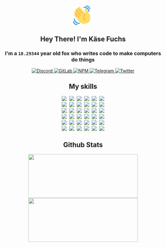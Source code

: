 <div><p align=center><img src=./resources/images/wave.gif width=64px height=64px></p><h2 align=center>Hey There! I'm Käse Fuchs</h2><h3 align=center>I'm a <code>18.29344</code> year old fox who writes code to make computers do things</h3><p align=center><a href=https://discord.com/users/507526681125322772><img alt=Discord src="https://img.shields.io/badge/Discord-5865F2?logo=discord&logoColor=white&style=flat-square#f2fb0d77b9a47b6f4b9725908d99b26d"> </a><a href=https://gitlab.com/kasefuchs><img alt=GitLab src="https://img.shields.io/badge/GitLab-330F63?logo=gitlab&logoColor=white&style=flat-square#f2fb0d77b9a47b6f4b9725908d99b26d"> </a><a href=https://npmjs.com/~kasefuchs><img alt=NPM src="https://img.shields.io/badge/NPM-CB3837?logo=npm&logoColor=white&style=flat-square#f2fb0d77b9a47b6f4b9725908d99b26d"> </a><a href=https://t.me/kasefuchs><img alt=Telegram src="https://img.shields.io/badge/Telegram-2CA5E0?logo=telegram&logoColor=white&style=flat-square#f2fb0d77b9a47b6f4b9725908d99b26d"> </a><a href=https://twitter.com/kasefuchs><img alt=Twitter src="https://img.shields.io/badge/Twitter-1DA1F2?logo=twitter&logoColor=white&style=flat-square#f2fb0d77b9a47b6f4b9725908d99b26d"></a></p><h2 align=center>My skills</h2><p align=center><a href=https://aws.amazon.com/ ><picture><source srcset="https://skillicons.dev/icons?i=aws&theme=dark#f2fb0d77b9a47b6f4b9725908d99b26d" media="(prefers-color-scheme: dark)"><source srcset="https://skillicons.dev/icons?i=aws&theme=light#f2fb0d77b9a47b6f4b9725908d99b26d" media="(prefers-color-scheme: light), (prefers-color-scheme: no-preference)"><img src="https://skillicons.dev/icons?i=aws&theme=light#f2fb0d77b9a47b6f4b9725908d99b26d"></picture></a>&nbsp;&nbsp;<a href=https://en.wikipedia.org/wiki/Bash_(Unix_shell)><picture><source srcset="https://skillicons.dev/icons?i=bash&theme=dark#f2fb0d77b9a47b6f4b9725908d99b26d" media="(prefers-color-scheme: dark)"><source srcset="https://skillicons.dev/icons?i=bash&theme=light#f2fb0d77b9a47b6f4b9725908d99b26d" media="(prefers-color-scheme: light), (prefers-color-scheme: no-preference)"><img src="https://skillicons.dev/icons?i=bash&theme=light#f2fb0d77b9a47b6f4b9725908d99b26d"></picture></a>&nbsp;&nbsp;<a href=https://discord.com/developers/docs><picture><source srcset="https://skillicons.dev/icons?i=bots&theme=dark#f2fb0d77b9a47b6f4b9725908d99b26d" media="(prefers-color-scheme: dark)"><source srcset="https://skillicons.dev/icons?i=bots&theme=light#f2fb0d77b9a47b6f4b9725908d99b26d" media="(prefers-color-scheme: light), (prefers-color-scheme: no-preference)"><img src="https://skillicons.dev/icons?i=bots&theme=light#f2fb0d77b9a47b6f4b9725908d99b26d"></picture></a>&nbsp;&nbsp;<a href=https://www.cloudflare.com/ ><picture><source srcset="https://skillicons.dev/icons?i=cloudflare&theme=dark#f2fb0d77b9a47b6f4b9725908d99b26d" media="(prefers-color-scheme: dark)"><source srcset="https://skillicons.dev/icons?i=cloudflare&theme=light#f2fb0d77b9a47b6f4b9725908d99b26d" media="(prefers-color-scheme: light), (prefers-color-scheme: no-preference)"><img src="https://skillicons.dev/icons?i=cloudflare&theme=light#f2fb0d77b9a47b6f4b9725908d99b26d"></picture></a>&nbsp;&nbsp;<a href=https://en.wikipedia.org/wiki/CSS><picture><source srcset="https://skillicons.dev/icons?i=css&theme=dark#f2fb0d77b9a47b6f4b9725908d99b26d" media="(prefers-color-scheme: dark)"><source srcset="https://skillicons.dev/icons?i=css&theme=light#f2fb0d77b9a47b6f4b9725908d99b26d" media="(prefers-color-scheme: light), (prefers-color-scheme: no-preference)"><img src="https://skillicons.dev/icons?i=css&theme=light#f2fb0d77b9a47b6f4b9725908d99b26d"></picture></a>&nbsp;&nbsp;<a href=https://www.docker.com/ ><picture><source srcset="https://skillicons.dev/icons?i=docker&theme=dark#f2fb0d77b9a47b6f4b9725908d99b26d" media="(prefers-color-scheme: dark)"><source srcset="https://skillicons.dev/icons?i=docker&theme=light#f2fb0d77b9a47b6f4b9725908d99b26d" media="(prefers-color-scheme: light), (prefers-color-scheme: no-preference)"><img src="https://skillicons.dev/icons?i=docker&theme=light#f2fb0d77b9a47b6f4b9725908d99b26d"></picture></a><br><a href=https://www.electronjs.org/ ><picture><source srcset="https://skillicons.dev/icons?i=electron&theme=dark#f2fb0d77b9a47b6f4b9725908d99b26d" media="(prefers-color-scheme: dark)"><source srcset="https://skillicons.dev/icons?i=electron&theme=light#f2fb0d77b9a47b6f4b9725908d99b26d" media="(prefers-color-scheme: light), (prefers-color-scheme: no-preference)"><img src="https://skillicons.dev/icons?i=electron&theme=light#f2fb0d77b9a47b6f4b9725908d99b26d"></picture></a>&nbsp;&nbsp;<a href=https://expressjs.com/ ><picture><source srcset="https://skillicons.dev/icons?i=express&theme=dark#f2fb0d77b9a47b6f4b9725908d99b26d" media="(prefers-color-scheme: dark)"><source srcset="https://skillicons.dev/icons?i=express&theme=light#f2fb0d77b9a47b6f4b9725908d99b26d" media="(prefers-color-scheme: light), (prefers-color-scheme: no-preference)"><img src="https://skillicons.dev/icons?i=express&theme=light#f2fb0d77b9a47b6f4b9725908d99b26d"></picture></a>&nbsp;&nbsp;<a href=https://www.figma.com/ ><picture><source srcset="https://skillicons.dev/icons?i=figma&theme=dark#f2fb0d77b9a47b6f4b9725908d99b26d" media="(prefers-color-scheme: dark)"><source srcset="https://skillicons.dev/icons?i=figma&theme=light#f2fb0d77b9a47b6f4b9725908d99b26d" media="(prefers-color-scheme: light), (prefers-color-scheme: no-preference)"><img src="https://skillicons.dev/icons?i=figma&theme=light#f2fb0d77b9a47b6f4b9725908d99b26d"></picture></a>&nbsp;&nbsp;<a href=https://firebase.google.com/ ><picture><source srcset="https://skillicons.dev/icons?i=firebase&theme=dark#f2fb0d77b9a47b6f4b9725908d99b26d" media="(prefers-color-scheme: dark)"><source srcset="https://skillicons.dev/icons?i=firebase&theme=light#f2fb0d77b9a47b6f4b9725908d99b26d" media="(prefers-color-scheme: light), (prefers-color-scheme: no-preference)"><img src="https://skillicons.dev/icons?i=firebase&theme=light#f2fb0d77b9a47b6f4b9725908d99b26d"></picture></a>&nbsp;&nbsp;<a href=https://flask.palletsprojects.com/ ><picture><source srcset="https://skillicons.dev/icons?i=flask&theme=dark#f2fb0d77b9a47b6f4b9725908d99b26d" media="(prefers-color-scheme: dark)"><source srcset="https://skillicons.dev/icons?i=flask&theme=light#f2fb0d77b9a47b6f4b9725908d99b26d" media="(prefers-color-scheme: light), (prefers-color-scheme: no-preference)"><img src="https://skillicons.dev/icons?i=flask&theme=light#f2fb0d77b9a47b6f4b9725908d99b26d"></picture></a>&nbsp;&nbsp;<a href=https://cloud.google.com/ ><picture><source srcset="https://skillicons.dev/icons?i=gcp&theme=dark#f2fb0d77b9a47b6f4b9725908d99b26d" media="(prefers-color-scheme: dark)"><source srcset="https://skillicons.dev/icons?i=gcp&theme=light#f2fb0d77b9a47b6f4b9725908d99b26d" media="(prefers-color-scheme: light), (prefers-color-scheme: no-preference)"><img src="https://skillicons.dev/icons?i=gcp&theme=light#f2fb0d77b9a47b6f4b9725908d99b26d"></picture></a><br><a href=https://git-scm.com/ ><picture><source srcset="https://skillicons.dev/icons?i=git&theme=dark#f2fb0d77b9a47b6f4b9725908d99b26d" media="(prefers-color-scheme: dark)"><source srcset="https://skillicons.dev/icons?i=git&theme=light#f2fb0d77b9a47b6f4b9725908d99b26d" media="(prefers-color-scheme: light), (prefers-color-scheme: no-preference)"><img src="https://skillicons.dev/icons?i=git&theme=light#f2fb0d77b9a47b6f4b9725908d99b26d"></picture></a>&nbsp;&nbsp;<a href=https://github.com/ ><picture><source srcset="https://skillicons.dev/icons?i=github&theme=dark#f2fb0d77b9a47b6f4b9725908d99b26d" media="(prefers-color-scheme: dark)"><source srcset="https://skillicons.dev/icons?i=github&theme=light#f2fb0d77b9a47b6f4b9725908d99b26d" media="(prefers-color-scheme: light), (prefers-color-scheme: no-preference)"><img src="https://skillicons.dev/icons?i=github&theme=light#f2fb0d77b9a47b6f4b9725908d99b26d"></picture></a>&nbsp;&nbsp;<a href=https://gitlab.com/ ><picture><source srcset="https://skillicons.dev/icons?i=gitlab&theme=dark#f2fb0d77b9a47b6f4b9725908d99b26d" media="(prefers-color-scheme: dark)"><source srcset="https://skillicons.dev/icons?i=gitlab&theme=light#f2fb0d77b9a47b6f4b9725908d99b26d" media="(prefers-color-scheme: light), (prefers-color-scheme: no-preference)"><img src="https://skillicons.dev/icons?i=gitlab&theme=light#f2fb0d77b9a47b6f4b9725908d99b26d"></picture></a>&nbsp;&nbsp;<a href=https://www.heroku.com/ ><picture><source srcset="https://skillicons.dev/icons?i=heroku&theme=dark#f2fb0d77b9a47b6f4b9725908d99b26d" media="(prefers-color-scheme: dark)"><source srcset="https://skillicons.dev/icons?i=heroku&theme=light#f2fb0d77b9a47b6f4b9725908d99b26d" media="(prefers-color-scheme: light), (prefers-color-scheme: no-preference)"><img src="https://skillicons.dev/icons?i=heroku&theme=light#f2fb0d77b9a47b6f4b9725908d99b26d"></picture></a>&nbsp;&nbsp;<a href=https://en.wikipedia.org/wiki/HTML><picture><source srcset="https://skillicons.dev/icons?i=html&theme=dark#f2fb0d77b9a47b6f4b9725908d99b26d" media="(prefers-color-scheme: dark)"><source srcset="https://skillicons.dev/icons?i=html&theme=light#f2fb0d77b9a47b6f4b9725908d99b26d" media="(prefers-color-scheme: light), (prefers-color-scheme: no-preference)"><img src="https://skillicons.dev/icons?i=html&theme=light#f2fb0d77b9a47b6f4b9725908d99b26d"></picture></a>&nbsp;&nbsp;<a href=https://en.wikipedia.org/wiki/JavaScript><picture><source srcset="https://skillicons.dev/icons?i=js&theme=dark#f2fb0d77b9a47b6f4b9725908d99b26d" media="(prefers-color-scheme: dark)"><source srcset="https://skillicons.dev/icons?i=js&theme=light#f2fb0d77b9a47b6f4b9725908d99b26d" media="(prefers-color-scheme: light), (prefers-color-scheme: no-preference)"><img src="https://skillicons.dev/icons?i=js&theme=light#f2fb0d77b9a47b6f4b9725908d99b26d"></picture></a><br><a href=https://en.wikipedia.org/wiki/Linux><picture><source srcset="https://skillicons.dev/icons?i=linux&theme=dark#f2fb0d77b9a47b6f4b9725908d99b26d" media="(prefers-color-scheme: dark)"><source srcset="https://skillicons.dev/icons?i=linux&theme=light#f2fb0d77b9a47b6f4b9725908d99b26d" media="(prefers-color-scheme: light), (prefers-color-scheme: no-preference)"><img src="https://skillicons.dev/icons?i=linux&theme=light#f2fb0d77b9a47b6f4b9725908d99b26d"></picture></a>&nbsp;&nbsp;<a href=https://mui.com/ ><picture><source srcset="https://skillicons.dev/icons?i=materialui&theme=dark#f2fb0d77b9a47b6f4b9725908d99b26d" media="(prefers-color-scheme: dark)"><source srcset="https://skillicons.dev/icons?i=materialui&theme=light#f2fb0d77b9a47b6f4b9725908d99b26d" media="(prefers-color-scheme: light), (prefers-color-scheme: no-preference)"><img src="https://skillicons.dev/icons?i=materialui&theme=light#f2fb0d77b9a47b6f4b9725908d99b26d"></picture></a>&nbsp;&nbsp;<a href=https://en.wikipedia.org/wiki/Markdown><picture><source srcset="https://skillicons.dev/icons?i=md&theme=dark#f2fb0d77b9a47b6f4b9725908d99b26d" media="(prefers-color-scheme: dark)"><source srcset="https://skillicons.dev/icons?i=md&theme=light#f2fb0d77b9a47b6f4b9725908d99b26d" media="(prefers-color-scheme: light), (prefers-color-scheme: no-preference)"><img src="https://skillicons.dev/icons?i=md&theme=light#f2fb0d77b9a47b6f4b9725908d99b26d"></picture></a>&nbsp;&nbsp;<a href=https://www.mongodb.com/ ><picture><source srcset="https://skillicons.dev/icons?i=mongodb&theme=dark#f2fb0d77b9a47b6f4b9725908d99b26d" media="(prefers-color-scheme: dark)"><source srcset="https://skillicons.dev/icons?i=mongodb&theme=light#f2fb0d77b9a47b6f4b9725908d99b26d" media="(prefers-color-scheme: light), (prefers-color-scheme: no-preference)"><img src="https://skillicons.dev/icons?i=mongodb&theme=light#f2fb0d77b9a47b6f4b9725908d99b26d"></picture></a>&nbsp;&nbsp;<a href=https://www.mysql.com/ ><picture><source srcset="https://skillicons.dev/icons?i=mysql&theme=dark#f2fb0d77b9a47b6f4b9725908d99b26d" media="(prefers-color-scheme: dark)"><source srcset="https://skillicons.dev/icons?i=mysql&theme=light#f2fb0d77b9a47b6f4b9725908d99b26d" media="(prefers-color-scheme: light), (prefers-color-scheme: no-preference)"><img src="https://skillicons.dev/icons?i=mysql&theme=light#f2fb0d77b9a47b6f4b9725908d99b26d"></picture></a>&nbsp;&nbsp;<a href=https://nextjs.org/ ><picture><source srcset="https://skillicons.dev/icons?i=nextjs&theme=dark#f2fb0d77b9a47b6f4b9725908d99b26d" media="(prefers-color-scheme: dark)"><source srcset="https://skillicons.dev/icons?i=nextjs&theme=light#f2fb0d77b9a47b6f4b9725908d99b26d" media="(prefers-color-scheme: light), (prefers-color-scheme: no-preference)"><img src="https://skillicons.dev/icons?i=nextjs&theme=light#f2fb0d77b9a47b6f4b9725908d99b26d"></picture></a><br><a href=https://nodejs.org/en/ ><picture><source srcset="https://skillicons.dev/icons?i=nodejs&theme=dark#f2fb0d77b9a47b6f4b9725908d99b26d" media="(prefers-color-scheme: dark)"><source srcset="https://skillicons.dev/icons?i=nodejs&theme=light#f2fb0d77b9a47b6f4b9725908d99b26d" media="(prefers-color-scheme: light), (prefers-color-scheme: no-preference)"><img src="https://skillicons.dev/icons?i=nodejs&theme=light#f2fb0d77b9a47b6f4b9725908d99b26d"></picture></a>&nbsp;&nbsp;<a href=https://www.postgresql.org/ ><picture><source srcset="https://skillicons.dev/icons?i=postgres&theme=dark#f2fb0d77b9a47b6f4b9725908d99b26d" media="(prefers-color-scheme: dark)"><source srcset="https://skillicons.dev/icons?i=postgres&theme=light#f2fb0d77b9a47b6f4b9725908d99b26d" media="(prefers-color-scheme: light), (prefers-color-scheme: no-preference)"><img src="https://skillicons.dev/icons?i=postgres&theme=light#f2fb0d77b9a47b6f4b9725908d99b26d"></picture></a>&nbsp;&nbsp;<a href=https://learn.microsoft.com/en-us/powershell/ ><picture><source srcset="https://skillicons.dev/icons?i=powershell&theme=dark#f2fb0d77b9a47b6f4b9725908d99b26d" media="(prefers-color-scheme: dark)"><source srcset="https://skillicons.dev/icons?i=powershell&theme=light#f2fb0d77b9a47b6f4b9725908d99b26d" media="(prefers-color-scheme: light), (prefers-color-scheme: no-preference)"><img src="https://skillicons.dev/icons?i=powershell&theme=light#f2fb0d77b9a47b6f4b9725908d99b26d"></picture></a>&nbsp;&nbsp;<a href=https://www.python.org/ ><picture><source srcset="https://skillicons.dev/icons?i=py&theme=dark#f2fb0d77b9a47b6f4b9725908d99b26d" media="(prefers-color-scheme: dark)"><source srcset="https://skillicons.dev/icons?i=py&theme=light#f2fb0d77b9a47b6f4b9725908d99b26d" media="(prefers-color-scheme: light), (prefers-color-scheme: no-preference)"><img src="https://skillicons.dev/icons?i=py&theme=light#f2fb0d77b9a47b6f4b9725908d99b26d"></picture></a>&nbsp;&nbsp;<a href=https://www.raspberrypi.org/ ><picture><source srcset="https://skillicons.dev/icons?i=raspberrypi&theme=dark#f2fb0d77b9a47b6f4b9725908d99b26d" media="(prefers-color-scheme: dark)"><source srcset="https://skillicons.dev/icons?i=raspberrypi&theme=light#f2fb0d77b9a47b6f4b9725908d99b26d" media="(prefers-color-scheme: light), (prefers-color-scheme: no-preference)"><img src="https://skillicons.dev/icons?i=raspberrypi&theme=light#f2fb0d77b9a47b6f4b9725908d99b26d"></picture></a>&nbsp;&nbsp;<a href=https://reactjs.org/ ><picture><source srcset="https://skillicons.dev/icons?i=react&theme=dark#f2fb0d77b9a47b6f4b9725908d99b26d" media="(prefers-color-scheme: dark)"><source srcset="https://skillicons.dev/icons?i=react&theme=light#f2fb0d77b9a47b6f4b9725908d99b26d" media="(prefers-color-scheme: light), (prefers-color-scheme: no-preference)"><img src="https://skillicons.dev/icons?i=react&theme=light#f2fb0d77b9a47b6f4b9725908d99b26d"></picture></a><br><a href=https://redux.js.org/ ><picture><source srcset="https://skillicons.dev/icons?i=redux&theme=dark#f2fb0d77b9a47b6f4b9725908d99b26d" media="(prefers-color-scheme: dark)"><source srcset="https://skillicons.dev/icons?i=redux&theme=light#f2fb0d77b9a47b6f4b9725908d99b26d" media="(prefers-color-scheme: light), (prefers-color-scheme: no-preference)"><img src="https://skillicons.dev/icons?i=redux&theme=light#f2fb0d77b9a47b6f4b9725908d99b26d"></picture></a>&nbsp;&nbsp;<a href=https://en.wikipedia.org/wiki/Regular_expression><picture><source srcset="https://skillicons.dev/icons?i=regex&theme=dark#f2fb0d77b9a47b6f4b9725908d99b26d" media="(prefers-color-scheme: dark)"><source srcset="https://skillicons.dev/icons?i=regex&theme=light#f2fb0d77b9a47b6f4b9725908d99b26d" media="(prefers-color-scheme: light), (prefers-color-scheme: no-preference)"><img src="https://skillicons.dev/icons?i=regex&theme=light#f2fb0d77b9a47b6f4b9725908d99b26d"></picture></a>&nbsp;&nbsp;<a href=https://en.wikipedia.org/wiki/Sass_(stylesheet_language)><picture><source srcset="https://skillicons.dev/icons?i=sass&theme=dark#f2fb0d77b9a47b6f4b9725908d99b26d" media="(prefers-color-scheme: dark)"><source srcset="https://skillicons.dev/icons?i=sass&theme=light#f2fb0d77b9a47b6f4b9725908d99b26d" media="(prefers-color-scheme: light), (prefers-color-scheme: no-preference)"><img src="https://skillicons.dev/icons?i=sass&theme=light#f2fb0d77b9a47b6f4b9725908d99b26d"></picture></a>&nbsp;&nbsp;<a href=https://www.typescriptlang.org/ ><picture><source srcset="https://skillicons.dev/icons?i=ts&theme=dark#f2fb0d77b9a47b6f4b9725908d99b26d" media="(prefers-color-scheme: dark)"><source srcset="https://skillicons.dev/icons?i=ts&theme=light#f2fb0d77b9a47b6f4b9725908d99b26d" media="(prefers-color-scheme: light), (prefers-color-scheme: no-preference)"><img src="https://skillicons.dev/icons?i=ts&theme=light#f2fb0d77b9a47b6f4b9725908d99b26d"></picture></a>&nbsp;&nbsp;<a href=https://unity.com/ ><picture><source srcset="https://skillicons.dev/icons?i=unity&theme=dark#f2fb0d77b9a47b6f4b9725908d99b26d" media="(prefers-color-scheme: dark)"><source srcset="https://skillicons.dev/icons?i=unity&theme=light#f2fb0d77b9a47b6f4b9725908d99b26d" media="(prefers-color-scheme: light), (prefers-color-scheme: no-preference)"><img src="https://skillicons.dev/icons?i=unity&theme=light#f2fb0d77b9a47b6f4b9725908d99b26d"></picture></a>&nbsp;&nbsp;<a href=https://workers.cloudflare.com/ ><picture><source srcset="https://skillicons.dev/icons?i=workers&theme=dark#f2fb0d77b9a47b6f4b9725908d99b26d" media="(prefers-color-scheme: dark)"><source srcset="https://skillicons.dev/icons?i=workers&theme=light#f2fb0d77b9a47b6f4b9725908d99b26d" media="(prefers-color-scheme: light), (prefers-color-scheme: no-preference)"><img src="https://skillicons.dev/icons?i=workers&theme=light#f2fb0d77b9a47b6f4b9725908d99b26d"></picture></a><br></p><h2 align=center>Github Stats</h2><p align=center><picture><source srcset="https://github-readme-stats-kasefuchs.vercel.app/api/?count_private=true&hide_border=true&hide_rank=true&line_height=20&hide_title=true&username=Kasefuchs&theme=dark#f2fb0d77b9a47b6f4b9725908d99b26d" media="(prefers-color-scheme: dark)"><source srcset="https://github-readme-stats-kasefuchs.vercel.app/api/?count_private=true&hide_border=true&hide_rank=true&line_height=20&hide_title=true&username=Kasefuchs&theme=light#f2fb0d77b9a47b6f4b9725908d99b26d" media="(prefers-color-scheme: light), (prefers-color-scheme: no-preference)"><img align=middle width=350 height=140 src="https://github-readme-stats-kasefuchs.vercel.app/api/?count_private=true&hide_border=true&hide_rank=true&line_height=20&hide_title=true&username=Kasefuchs&theme=light#f2fb0d77b9a47b6f4b9725908d99b26d"></picture><picture><source srcset="https://github-readme-stats-kasefuchs.vercel.app/api/top-langs/?count_private=true&hide_border=true&layout=compact&username=Kasefuchs&theme=dark#f2fb0d77b9a47b6f4b9725908d99b26d" media="(prefers-color-scheme: dark)"><source srcset="https://github-readme-stats-kasefuchs.vercel.app/api/top-langs/?count_private=true&hide_border=true&layout=compact&username=Kasefuchs&theme=light#f2fb0d77b9a47b6f4b9725908d99b26d" media="(prefers-color-scheme: light), (prefers-color-scheme: no-preference)"><img align=middle width=350 height=140 src="https://github-readme-stats-kasefuchs.vercel.app/api/top-langs/?count_private=true&hide_border=true&layout=compact&username=Kasefuchs&theme=light#f2fb0d77b9a47b6f4b9725908d99b26d"></picture></p><img src="https://hit.yhype.me/github/profile?user_id=64592097#f2fb0d77b9a47b6f4b9725908d99b26d" alt=""></div>